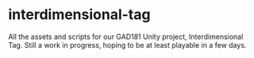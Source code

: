 # interdimensional-tag
All the assets and scripts for our GAD181 Unity project, Interdimensional Tag.
Still a work in progress, hoping to be at least playable in a few days.
